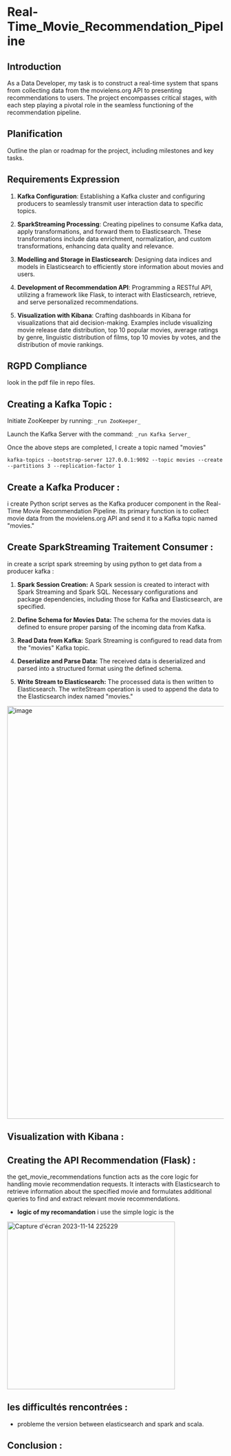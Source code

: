 # Real-Time_Movie_Recommendation_Pipeline

## Introduction
As a Data Developer, my task is to construct a real-time system that spans from collecting data from the movielens.org API to presenting recommendations to users. The project encompasses critical stages, with each step playing a pivotal role in the seamless functioning of the recommendation pipeline.

## Planification
Outline the plan or roadmap for the project, including milestones and key tasks.

## Requirements Expression
1. **Kafka Configuration**:
Establishing a Kafka cluster and configuring producers to seamlessly transmit user interaction data to specific topics.

2. **SparkStreaming Processing**:
Creating pipelines to consume Kafka data, apply transformations, and forward them to Elasticsearch. These transformations include data enrichment, normalization, and custom transformations, enhancing data quality and relevance.

3. **Modelling and Storage in Elasticsearch**:
Designing data indices and models in Elasticsearch to efficiently store information about movies and users.

4. **Development of Recommendation API**:
Programming a RESTful API, utilizing a framework like Flask, to interact with Elasticsearch, retrieve, and serve personalized recommendations.

5. **Visualization with Kibana**:
Crafting dashboards in Kibana for visualizations that aid decision-making. Examples include visualizing movie release date distribution, top 10 popular movies, average ratings by genre, linguistic distribution of films, top 10 movies by votes, and the distribution of movie rankings.

## RGPD Compliance
look in the pdf file in repo files.

## Creating a Kafka Topic :
Initiate ZooKeeper by running: `_run ZooKeeper_`

Launch the Kafka Server with the command: `_run Kafka Server_`

Once the above steps are completed, I create a topic named "movies"

`kafka-topics --bootstrap-server 127.0.0.1:9092 --topic movies --create --partitions 3 --replication-factor 1`

## Create a Kafka Producer :
i create Python script serves as the Kafka producer component in the Real-Time Movie Recommendation Pipeline. Its primary function is to collect movie data from the movielens.org API and send it to a Kafka topic named "movies."

## Create SparkStreaming Traitement Consumer :
in create a script spark streeming by using python to get data from a producer kafka :
1. **Spark Session Creation:**
A Spark session is created to interact with Spark Streaming and Spark SQL. Necessary configurations and package dependencies, including those for Kafka and Elasticsearch, are specified.

3. **Define Schema for Movies Data:**
The schema for the movies data is defined to ensure proper parsing of the incoming data from Kafka.

5. **Read Data from Kafka:**
Spark Streaming is configured to read data from the "movies" Kafka topic.

7. **Deserialize and Parse Data:**
The received data is deserialized and parsed into a structured format using the defined schema.

9. **Write Stream to Elasticsearch:**
The processed data is then written to Elasticsearch. The writeStream operation is used to append the data to the Elasticsearch index named "movies."
<img width="960" alt="image" src="https://github.com/aminelfaquiri/Real-Time_Movie_Recommendation_Pipeline/assets/81482544/5abc0b19-98c4-4149-8307-39bd12080297">

## Visualization with Kibana :

## Creating the API Recommendation (Flask) :
the get_movie_recommendations function acts as the core logic for handling movie recommendation requests. It interacts with Elasticsearch to retrieve information about the specified movie and formulates additional queries to find and extract relevant movie recommendations.

* **logic of my recomandation**
i use the simple logic is the 

<img width="390" alt="Capture d'écran 2023-11-14 225229" src="https://github.com/aminelfaquiri/Real-Time_Movie_Recommendation_Pipeline/assets/81482544/327c0b70-0c64-42b2-a689-a44dc529de66">

## les difficultés rencontrées :
* probleme the version between elasticsearch and spark and scala.
## Conclusion :

